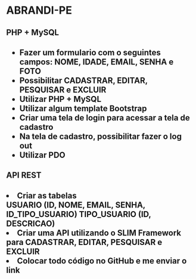 # ABRANDI-PE

<h2>PHP + MySQL<h2>

<p>
<ul>
<li>Fazer um formulario com o seguintes campos: NOME, IDADE, EMAIL, SENHA e FOTO</li>

<li>Possibilitar CADASTRAR, EDITAR, PESQUISAR e EXCLUIR</li>

<li>Utilizar PHP + MySQL</li>

<li>Utilizar algum template Bootstrap</li>

<li>Criar uma tela de login para acessar a tela de cadastro</li>

<li>Na tela de cadastro, possibilitar fazer o log out</li>

<li>Utilizar PDO</li>
</ul>
</p>


<h2>API REST<h2>
<p>
<li>Criar as tabelas</li>
USUARIO (ID, NOME, EMAIL, SENHA, ID_TIPO_USUARIO)
TIPO_USUARIO (ID, DESCRICAO)

<li>Criar uma API utilizando o SLIM Framework para CADASTRAR, EDITAR, PESQUISAR e EXCLUIR</li>

<li>Colocar todo código no GitHub e me enviar o link</li>
</p>
